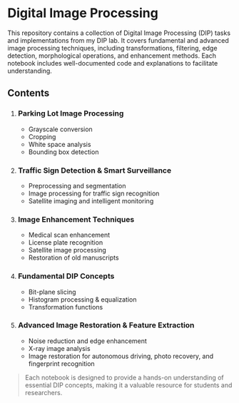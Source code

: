 
# **Digital Image Processing**
This repository contains a collection of Digital Image Processing (DIP) tasks and implementations from my DIP lab. It covers fundamental and advanced image processing techniques, including transformations, filtering, edge detection, morphological operations, and enhancement methods. Each notebook includes well-documented code and explanations to facilitate understanding.

## **Contents**
1. ### Parking Lot Image Processing
    * Grayscale conversion
    * Cropping
    * White space analysis
    * Bounding box detection
2. ### Traffic Sign Detection & Smart Surveillance
    * Preprocessing and segmentation
    * Image processing for traffic sign recognition
    * Satellite imaging and intelligent monitoring
3. ### Image Enhancement Techniques
    * Medical scan enhancement
    * License plate recognition
    * Satellite image processing
    * Restoration of old manuscripts
4. ### Fundamental DIP Concepts
    * Bit-plane slicing
    * Histogram processing & equalization
    * Transformation functions
5. ### Advanced Image Restoration & Feature Extraction
    * Noise reduction and edge enhancement
    * X-ray image analysis
    * Image restoration for autonomous driving, photo recovery, and fingerprint recognition


> Each notebook is designed to provide a hands-on understanding of essential DIP concepts, making it a valuable resource for students and researchers.
